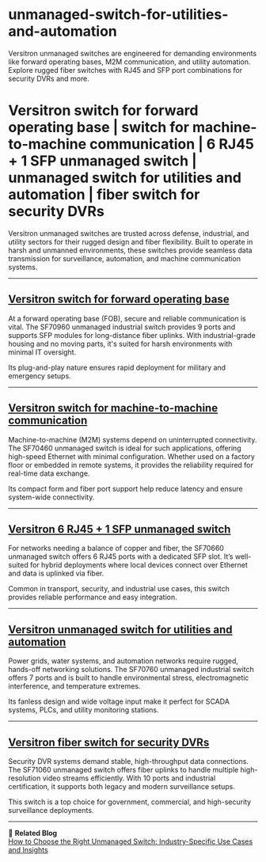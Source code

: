 # unmanaged-switch-for-utilities-and-automation
Versitron unmanaged switches are engineered for demanding environments like forward operating bases, M2M communication, and utility automation. Explore rugged fiber switches with RJ45 and SFP port combinations for security DVRs and more.

# Versitron switch for forward operating base | switch for machine-to-machine communication | 6 RJ45 + 1 SFP unmanaged switch | unmanaged switch for utilities and automation | fiber switch for security DVRs

Versitron unmanaged switches are trusted across defense, industrial, and utility sectors for their rugged design and fiber flexibility. Built to operate in harsh and unmanned environments, these switches provide seamless data transmission for surveillance, automation, and machine communication systems.

---

## [Versitron switch for forward operating base](https://www.versitron.com/products/sf70960-9port-unmanaged-industrial-switch)

At a forward operating base (FOB), secure and reliable communication is vital. The SF70960 unmanaged industrial switch provides 9 ports and supports SFP modules for long-distance fiber uplinks. With industrial-grade housing and no moving parts, it's suited for harsh environments with minimal IT oversight.

Its plug-and-play nature ensures rapid deployment for military and emergency setups.

---

## [Versitron switch for machine-to-machine communication](https://www.versitron.com/products/sf70460-4port-unmanaged-industrial-switch)

Machine-to-machine (M2M) systems depend on uninterrupted connectivity. The SF70460 unmanaged switch is ideal for such applications, offering high-speed Ethernet with minimal configuration. Whether used on a factory floor or embedded in remote systems, it provides the reliability required for real-time data exchange.

Its compact form and fiber port support help reduce latency and ensure system-wide connectivity.

---

## [Versitron 6 RJ45 + 1 SFP unmanaged switch](https://www.versitron.com/products/sf70660-6port-unmanaged-industrial-switch-4101001000-21001g-sfp-slots)

For networks needing a balance of copper and fiber, the SF70660 unmanaged switch offers 6 RJ45 ports with a dedicated SFP slot. It’s well-suited for hybrid deployments where local devices connect over Ethernet and data is uplinked via fiber.

Common in transport, security, and industrial use cases, this switch provides reliable performance and easy integration.

---

## [Versitron unmanaged switch for utilities and automation](https://www.versitron.com/products/sf70760-7port-unmanaged-industrial-switch)

Power grids, water systems, and automation networks require rugged, hands-off networking solutions. The SF70760 unmanaged industrial switch offers 7 ports and is built to handle environmental stress, electromagnetic interference, and temperature extremes.

Its fanless design and wide voltage input make it perfect for SCADA systems, PLCs, and utility monitoring stations.

---

## [Versitron fiber switch for security DVRs](https://www.versitron.com/products/sf71060-10port-unmanaged-industrial-switch)

Security DVR systems demand stable, high-throughput data connections. The SF71060 unmanaged switch offers fiber uplinks to handle multiple high-resolution video streams efficiently. With 10 ports and industrial certification, it supports both legacy and modern surveillance setups.

This switch is a top choice for government, commercial, and high-security surveillance deployments.

---

📘 **Related Blog**  
[How to Choose the Right Unmanaged Switch: Industry-Specific Use Cases and Insights](https://www.versitron.com/blogs/post/how-to-choose-the-right-unmanaged-switch-industry-specific-use-cases-and-insights)
